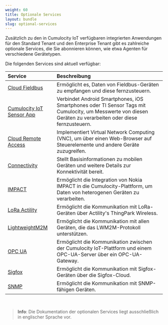 ```yaml
---
weight: 60
title: Optionale Services
layout: bundle
slug: optional-services
---
```


Zusätzlich zu den in Cumulocity IoT verfügbaren integrierten Anwendungen für den Standard Tenant und den Enterprise Tenant gibt es zahlreiche optionale Services, die Sie abonnieren können, wie etwa Agenten für verschiedene Gerätetypen.

Die folgenden Services sind aktuell verfügbar:

|Service|Beschreibung|
|:---|:---|
|[Cloud Fieldbus](/device-protocols/cloud-fieldbus)|Ermöglicht es, Daten von Fieldbus-Geräten zu empfangen und diese fernzusteuern.
|[Cumulocity IoT Sensor App](/users-guide/cumulocity-sensor-app)|Verbindet Android Smartphones, iOS Smartphones oder TI Sensor Tags mit Cumulocity, um Messwerte von diesen Geräten zu verarbeiten oder diese fernzusteuern.
|[Cloud Remote Access](/cloud-remote-access/cra-general-aspects)|Implementiert Virtual Network Computing (VNC), um über einen Web-Browser auf Steuerelemente und andere Geräte zuzugreifen.
|[Connectivity](/device-protocols/connectivity)|Stellt Basisinformationen zu mobilen Geräten und weitere Details zur Konnektivität bereit.
|[IMPACT](/device-protocols/impact)|Ermöglicht die Integration von Nokia IMPACT in die Cumulocity-Plattform, um Daten von heterogenen Geräten zu verarbeiten.
|[LoRa Actility](/device-protocols/lora-actility)|Ermöglicht die Kommunikation mit LoRa-Geräten über Actility's ThingPark Wireless.
|[LightweightM2M](/device-protocols/lwm2m)|Ermöglicht die Kommunikation mit allen Geräten, die das LWM2M-Protokoll unterstützen.
|[OPC UA](/device-protocols/opcua)|Ermöglicht die Kommunikation zwischen der Cumulocity IoT-Plattform und einem OPC-UA-Server über ein OPC-UA-Gateway.
|[Sigfox](/device-protocols/sigfox)|Ermöglicht die Kommunikation mit Sigfox-Geräten über die Sigfox-Cloud.
|[SNMP](/device-protocols/snmp)|Ermöglicht die Kommunikation mit SNMP-fähigen Geräten.


<br>

> **Info**: Die Dokumentation der optionalen Services liegt ausschließlich in englischer Sprache vor.

